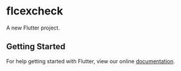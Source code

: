 # flcexcheck

A new Flutter project.

## Getting Started

For help getting started with Flutter, view our online
[documentation](https://flutter.io/).
